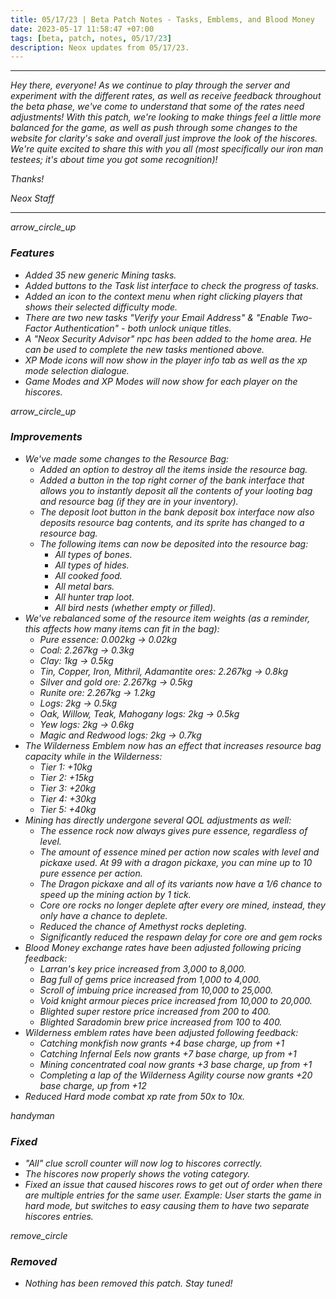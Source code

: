 ```yaml
---
title: 05/17/23 | Beta Patch Notes - Tasks, Emblems, and Blood Money
date: 2023-05-17 11:58:47 +07:00
tags: [beta, patch, notes, 05/17/23]
description: Neox updates from 05/17/23.
---
```


***
<em>Hey there, everyone! As we continue to play through the server and experiment with the different rates, as well as receive feedback throughout the beta phase, we've come to understand that some of the rates need adjustments! With this patch, we're looking to make things feel a little more balanced for the game, as well as push through some changes to the website for clarity's sake and overall just improve the look of the hiscores. We're quite excited to share this with you all (most specifically our iron man testees; it's about time you got some recognition)!

<em>Thanks!

<em>Neox Staff<br>

***

<div class="spacer-large"></div>
<div class="changes-body">
    <div class="changes-body changes-row features">
        <div class="changes-row-header">
            <span class="icon">
                <span class="material-symbols-outlined">arrow_circle_up</span>
            </span>
            <h3>Features</h3>
        </div>
    </div>
</div>
<div class="spacer-small"></div>

- Added 35 new generic Mining tasks.
- Added buttons to the Task list interface to check the progress of tasks.
- Added an icon to the context menu when right clicking players that shows their selected difficulty mode.
- There are two new tasks "Verify your Email Address" & "Enable Two-Factor Authentication" - both unlock unique titles.
- A "Neox Security Advisor" npc has been added to the home area. He can be used to complete the new tasks mentioned above.
- XP Mode icons will now show in the player info tab as well as the xp mode selection dialogue.
- Game Modes and XP Modes will now show for each player on the hiscores.



<div class="spacer-medium"></div>
<div class="changes-body">
    <div class="changes-body changes-row improvements">
        <div class="changes-row-header">
            <span class="icon">
                <span class="material-symbols-outlined">arrow_circle_up</span>
            </span>
            <h3>Improvements</h3>
        </div>
    </div>
</div>
<div class="spacer-small"></div>

- We've made some changes to the Resource Bag:
  - Added an option to destroy all the items inside the resource bag.
  - Added a button in the top right corner of the bank interface that allows you to instantly deposit all the contents of your looting bag and resource bag (if they are in your inventory).
  - The deposit loot button in the bank deposit box interface now also deposits resource bag contents, and its sprite has changed to a resource bag.
  - The following items can now be deposited into the resource bag:
    - All types of bones.
    - All types of hides.
    - All cooked food.
    - All metal bars.
    - All hunter trap loot.
    - All bird nests (whether empty or filled).
- We've rebalanced some of the resource item weights (as a reminder, this affects how many items can fit in the bag):
  - Pure essence: 0.002kg -> 0.02kg
  - Coal: 2.267kg -> 0.3kg
  - Clay: 1kg -> 0.5kg
  - Tin, Copper, Iron, Mithril, Adamantite ores: 2.267kg -> 0.8kg
  - Silver and gold ore: 2.267kg -> 0.5kg
  - Runite ore: 2.267kg -> 1.2kg
  - Logs: 2kg -> 0.5kg
  - Oak, Willow, Teak, Mahogany logs: 2kg -> 0.5kg
  - Yew logs: 2kg -> 0.6kg
  - Magic and Redwood logs: 2kg -> 0.7kg
- The Wilderness Emblem now has an effect that increases resource bag capacity while in the Wilderness:
  - Tier 1: +10kg
  - Tier 2: +15kg
  - Tier 3: +20kg
  - Tier 4: +30kg
  - Tier 5: +40kg
- Mining has directly undergone several QOL adjustments as well:
  - The essence rock now always gives pure essence, regardless of level.
  - The amount of essence mined per action now scales with level and pickaxe used. At 99 with a dragon pickaxe, you can mine up to 10 pure essence per action.
  - The Dragon pickaxe and all of its variants now have a 1/6 chance to speed up the mining action by 1 tick.
  - Core ore rocks no longer deplete after every ore mined, instead, they only have a chance to deplete.
  - Reduced the chance of Amethyst rocks depleting.
  - Significantly reduced the respawn delay for core ore and gem rocks
- Blood Money exchange rates have been adjusted following pricing feedback:
  - Larran's key price increased from 3,000 to 8,000.
  - Bag full of gems price increased from 1,000 to 4,000.
  - Scroll of imbuing price increased from 10,000 to 25,000.
  - Void knight armour pieces price increased from 10,000 to 20,000.
  - Blighted super restore price increased from 200 to 400.
  - Blighted Saradomin brew price increased from 100 to 400.
- Wilderness emblem rates have been adjusted following feedback:
  - Catching monkfish now grants +4 base charge, up from +1
  - Catching Infernal Eels now grants +7 base charge, up from +1
  - Mining concentrated coal now grants +3 base charge, up from +1
  - Completing a lap of the Wilderness Agility course now grants +20 base charge, up from +12
- Reduced Hard mode combat xp rate from 50x to 10x.





<div class="spacer-medium"></div>
<div class="changes-body">
    <div class="changes-body changes-row fixed">
        <div class="changes-row-header">
            <span class="icon">
                <span class="material-symbols-outlined">handyman</span>
            </span>
            <h3>Fixed</h3>
        </div>
    </div>
</div>
<div class="spacer-small"></div>

- "All" clue scroll counter will now log to hiscores correctly.
- The hiscores now properly shows the voting category.
- Fixed an issue that caused hiscores rows to get out of order when there are multiple entries for the same user. Example: User starts the game in hard mode, but switches to easy causing them to have two separate hiscores entries.

<div class="spacer-medium"></div>
<div class="changes-body">
    <div class="changes-body changes-row removed">
        <div class="changes-row-header">
            <span class="icon">
                <span class="material-symbols-outlined">remove_circle</span>
            </span>
            <h3>Removed</h3>
        </div>
    </div>
</div>
<div class="spacer-small"></div>

- Nothing has been removed this patch. Stay tuned!

<div class="spacer-medium"></div>
<br><br>

